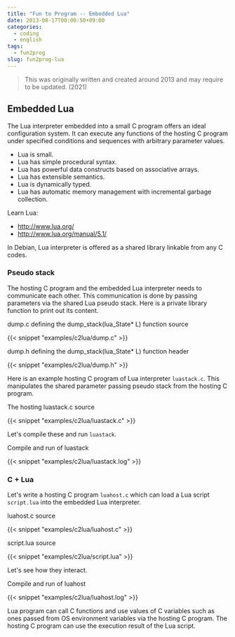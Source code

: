 ```yaml
---
title: "Fun to Program -- Embedded Lua"
date: 2013-08-17T00:00:50+09:00
categories:
  - coding
  - english
tags:
  - fun2prog
slug: fun2prog-lua
---
```


> This was originally written and created around 2013 and may require to be
> updated. (2021)

## Embedded Lua

The Lua interpreter embedded into a small C program offers an ideal
configuration system.  It can execute any functions of the hosting C program
under specified conditions and sequences with arbitrary parameter values.

* Lua is small.
* Lua has simple procedural syntax.
* Lua has powerful data constructs based on associative arrays. 
* Lua has extensible semantics.
* Lua is dynamically typed.
* Lua has automatic memory management with incremental garbage collection.

Learn Lua:

* http://www.lua.org/ 
* http://www.lua.org/manual/5.1/

In Debian, Lua interpreter is offered as a shared library linkable from any C
codes.

### Pseudo stack

The hosting C program and the embedded Lua interpreter needs to communicate
each other.  This communication is done by passing parameters via the shared
Lua pseudo stack.  Here is a private library function to print out its content.

dump.c defining the dump_stack(lua_State* L) function source


{{< snippet "examples/c2lua/dump.c" >}}


dump.h defining the dump_stack(lua_State* L) function header


{{< snippet "examples/c2lua/dump.h" >}}


Here is an example hosting C program of Lua interpreter `luastack.c`.  This
manipulates the shared parameter passing pseudo stack from the hosting C
program.

The hosting luastack.c source


{{< snippet "examples/c2lua/luastack.c" >}}


Let's compile these and run `luastack`.

Compile and run of luastack

{{< snippet "examples/c2lua/luastack.log" >}}


### C + Lua

Let's write a hosting C program `luahost.c` which can load a Lua script
`script.lua` into the embedded Lua interpreter.

luahost.c source


{{< snippet "examples/c2lua/luahost.c" >}}


script.lua source


{{< snippet "examples/c2lua/script.lua" >}}


Let's see how they interact.

Compile and run of luahost

{{< snippet "examples/c2lua/luahost.log" >}}


Lua program can call C functions and use values of C variables such as ones
passed from OS environment variables via the hosting C program.  The hosting C
program can use the execution result of the Lua script.

<!-- Lua SWIG LuaJIT FFI http://luajit.org/ -->

<!-- vim: set sw=2 sts=2 ai si et tw=79 ft=markdown: -->
